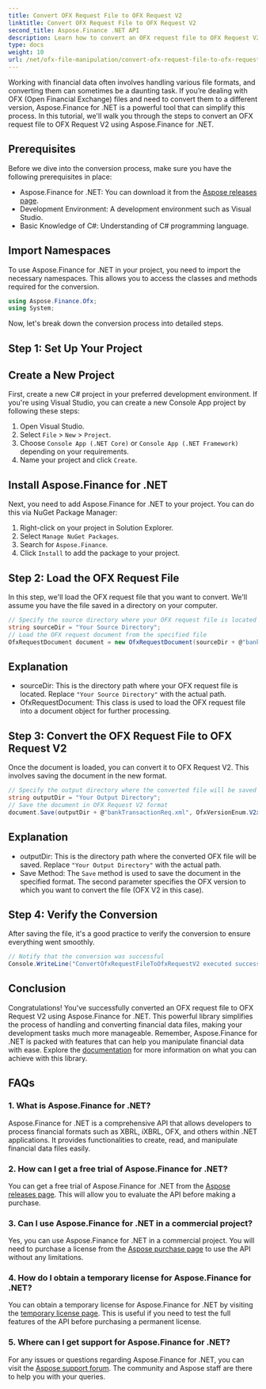 ```yaml
---
title: Convert OFX Request File to OFX Request V2
linktitle: Convert OFX Request File to OFX Request V2
second_title: Aspose.Finance .NET API
description: Learn how to convert an OFX request file to OFX Request V2 using Aspose.Finance for .NET. Step-by-step guide with detailed instructions and code examples.
type: docs
weight: 10
url: /net/ofx-file-manipulation/convert-ofx-request-file-to-ofx-request-v2/
---
```

Working with financial data often involves handling various file formats, and converting them can sometimes be a daunting task. If you’re dealing with OFX (Open Financial Exchange) files and need to convert them to a different version, Aspose.Finance for .NET is a powerful tool that can simplify this process. In this tutorial, we'll walk you through the steps to convert an OFX request file to OFX Request V2 using Aspose.Finance for .NET. 
## Prerequisites
Before we dive into the conversion process, make sure you have the following prerequisites in place:
- Aspose.Finance for .NET: You can download it from the [Aspose releases page](https://releases.aspose.com/finance/net/).
- Development Environment: A development environment such as Visual Studio.
- Basic Knowledge of C#: Understanding of C# programming language.
## Import Namespaces
To use Aspose.Finance for .NET in your project, you need to import the necessary namespaces. This allows you to access the classes and methods required for the conversion.
```csharp
using Aspose.Finance.Ofx;
using System;
```
Now, let's break down the conversion process into detailed steps.
## Step 1: Set Up Your Project
## Create a New Project
First, create a new C# project in your preferred development environment. If you're using Visual Studio, you can create a new Console App project by following these steps:
1. Open Visual Studio.
2. Select `File` > `New` > `Project`.
3. Choose `Console App (.NET Core)` or `Console App (.NET Framework)` depending on your requirements.
4. Name your project and click `Create`.
## Install Aspose.Finance for .NET
Next, you need to add Aspose.Finance for .NET to your project. You can do this via NuGet Package Manager:
1. Right-click on your project in Solution Explorer.
2. Select `Manage NuGet Packages`.
3. Search for `Aspose.Finance`.
4. Click `Install` to add the package to your project.
## Step 2: Load the OFX Request File
In this step, we'll load the OFX request file that you want to convert. We'll assume you have the file saved in a directory on your computer.
```csharp
// Specify the source directory where your OFX request file is located
string sourceDir = "Your Source Directory";
// Load the OFX request document from the specified file
OfxRequestDocument document = new OfxRequestDocument(sourceDir + @"bankTransactionReq.sgml");
```
## Explanation
- sourceDir: This is the directory path where your OFX request file is located. Replace `"Your Source Directory"` with the actual path.
- OfxRequestDocument: This class is used to load the OFX request file into a document object for further processing.
## Step 3: Convert the OFX Request File to OFX Request V2
Once the document is loaded, you can convert it to OFX Request V2. This involves saving the document in the new format.
```csharp
// Specify the output directory where the converted file will be saved
string outputDir = "Your Output Directory";
// Save the document in OFX Request V2 format
document.Save(outputDir + @"bankTransactionReq.xml", OfxVersionEnum.V2x);
```
## Explanation
- outputDir: This is the directory path where the converted OFX file will be saved. Replace `"Your Output Directory"` with the actual path.
- Save Method: The `Save` method is used to save the document in the specified format. The second parameter specifies the OFX version to which you want to convert the file (OFX V2 in this case).
## Step 4: Verify the Conversion
After saving the file, it's a good practice to verify the conversion to ensure everything went smoothly.
```csharp
// Notify that the conversion was successful
Console.WriteLine("ConvertOfxRequestFileToOfxRequestV2 executed successfully.");
```
## Conclusion
Congratulations! You've successfully converted an OFX request file to OFX Request V2 using Aspose.Finance for .NET. This powerful library simplifies the process of handling and converting financial data files, making your development tasks much more manageable. Remember, Aspose.Finance for .NET is packed with features that can help you manipulate financial data with ease. Explore the [documentation](https://reference.aspose.com/finance/net/) for more information on what you can achieve with this library.
## FAQs
### 1. What is Aspose.Finance for .NET?
Aspose.Finance for .NET is a comprehensive API that allows developers to process financial formats such as XBRL, iXBRL, OFX, and others within .NET applications. It provides functionalities to create, read, and manipulate financial data files easily.
### 2. How can I get a free trial of Aspose.Finance for .NET?
You can get a free trial of Aspose.Finance for .NET from the [Aspose releases page](https://releases.aspose.com/). This will allow you to evaluate the API before making a purchase.
### 3. Can I use Aspose.Finance for .NET in a commercial project?
Yes, you can use Aspose.Finance for .NET in a commercial project. You will need to purchase a license from the [Aspose purchase page](https://purchase.aspose.com/buy) to use the API without any limitations.
### 4. How do I obtain a temporary license for Aspose.Finance for .NET?
You can obtain a temporary license for Aspose.Finance for .NET by visiting the [temporary license page](https://purchase.aspose.com/temporary-license/). This is useful if you need to test the full features of the API before purchasing a permanent license.
### 5. Where can I get support for Aspose.Finance for .NET?
For any issues or questions regarding Aspose.Finance for .NET, you can visit the [Aspose support forum](https://forum.aspose.com/c/finance/43). The community and Aspose staff are there to help you with your queries.
